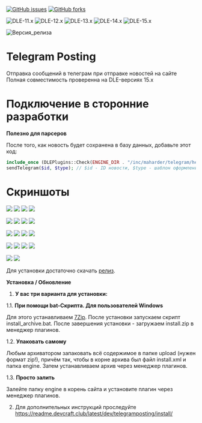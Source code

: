 [![GitHub issues](https://img.shields.io/github/issues/Gokujo/telegramposting.svg?style=flat-square)](https://github.com/Gokujo/telegramposting/issues)
[![GitHub forks](https://img.shields.io/github/forks/Gokujo/telegramposting.svg?style=flat-square)](https://github.com/Gokujo/telegramposting/network)

![DLE-11.x](https://img.shields.io/badge/DLE-11.x-red.svg?style=flat-square)
![DLE-12.x](https://img.shields.io/badge/DLE-12.x-red.svg?style=flat-square)
![DLE-13.x](https://img.shields.io/badge/DLE-13.x-red.svg?style=flat-square)
![DLE-14.x](https://img.shields.io/badge/DLE-14.x-red.svg?style=flat-square)
![DLE-15.x](https://img.shields.io/badge/DLE-15.x-green.svg?style=flat-square)

![Версия_релиза](https://img.shields.io/github/manifest-json/v/Gokujo/telegramposting?filename=manifest.json&style=flat-square)

# Telegram Posting

Отправка сообщений в телеграм при отправке новостей на сайте
Полная совместимость проверенна на DLE-версиях 15.х

# Подключение в сторонние разработки

**Полезно для парсеров**

После того, как новость будет сохранена в базу данных, добавьте этот код:

```PHP
include_once (DLEPlugins::Check(ENGINE_DIR . "/inc/maharder/telegram/helpers/sender.php"));
sendTelegram($id, $type); // $id - ID новости, $type - шаблон оформления (addnews, editnews, cron_addnews, cron_editnews)
```

# Скриншоты

[![](http://i120.fastpic.org/big/2022/0606/cd/73509c64d18e61bdce14edf2f8b762cd.jpg)](http://i120.fastpic.org/big/2022/0606/97/_fc27cfc646a4ef53a6b3321bc27d2a97.png) [![](http://i120.fastpic.org/big/2022/0606/b6/ff8d3d63c1ffe359a0c71dbd249bb2b6.jpg)](http://i120.fastpic.org/big/2022/0606/ce/_4d4075b71ee11b4b8bb90711fe6639ce.png) [![](http://i120.fastpic.org/big/2022/0606/43/dbcb0fa1f9219b39b6d5f43472d3a543.jpg)](http://i120.fastpic.org/big/2022/0606/d4/_d32064f40baad76a47f675f91b7606d4.png) [![](http://i120.fastpic.org/big/2022/0606/14/b113800f03e62a2028c24579eb346414.jpg)](http://i120.fastpic.org/big/2022/0606/7d/6283672176e66a0ef6d837c30ad2877d.png)

[![](http://i120.fastpic.org/big/2022/0606/11/7c5be59f6ba20d0df9757fde8aabb411.jpg)](http://i120.fastpic.org/big/2022/0606/f5/ad3c4b097b1e45312c94ac42cebff3f5.png) [![](http://i120.fastpic.org/big/2022/0606/30/01eb3cade0d1a1a76c3b8bf76afe7030.jpg)](http://i120.fastpic.org/big/2022/0606/2d/0223f92d7b188d741b7d4fc6288c072d.png) [![](http://i120.fastpic.org/big/2022/0606/f2/7badf1f9be7c7d3da0c72d6fcec636f2.jpg)](http://i120.fastpic.org/big/2022/0606/45/0645b5922523293607c26eabdda37845.png) [![](http://i120.fastpic.org/big/2022/0606/95/df656f55fba1e7cca9415a25f1c0d195.jpg)](http://i120.fastpic.org/big/2022/0606/a3/456d0e6be3590a0f996ff932024b7aa3.png)

[![](http://i120.fastpic.org/big/2022/0606/73/fe270a3355604bbf17677a9002493173.jpg)](http://i120.fastpic.org/big/2022/0606/a6/330009eb48876f27a45837c3d91ecda6.png) [![](http://i120.fastpic.org/big/2022/0607/20/0f93b1d7b7c8c609b3897ff6b016ea20.jpg)](http://i120.fastpic.org/big/2022/0607/fe/5919c1a614383a6aadf47df21efb83fe.png) [![](http://i120.fastpic.org/big/2022/0607/62/88270468cb151be063ad5cba97630d62.jpg)](http://i120.fastpic.org/big/2022/0607/f7/6e6900dc2d4213967c1c161463b1a2f7.png) [![](http://i120.fastpic.org/big/2022/0607/1e/8b9be57421732ceae87a0f5eb8638a1e.jpg)](http://i120.fastpic.org/big/2022/0607/79/747321a9bee7a6459a2f91585665e379.png)

[![](http://i120.fastpic.org/big/2022/0607/6b/1d8d2b9d92e80a5c809d4e477169016b.jpg)](http://i120.fastpic.org/big/2022/0607/ee/2195d85f43d09e4f3b0088874c31a6ee.png) [![](http://i120.fastpic.org/big/2022/0607/47/385545757ab1315ebcd2c98120793947.jpg)](http://i120.fastpic.org/big/2022/0607/cb/eff26371704200543fc23fe50276b6cb.png) [![](http://i120.fastpic.org/big/2022/0607/51/6ab22ec3b9389dc67f0201aeb5219c51.jpg)](http://i120.fastpic.org/big/2022/0607/c6/_2af59418b887d159ef97e96975bbb2c6.png) [![](http://i120.fastpic.org/big/2022/0607/31/90d494bfad646c557eb9861b1abfb731.jpg)](http://i120.fastpic.org/big/2022/0607/3e/e8bea90a9fe2380b841c0e5265113b3e.png)

[![](http://i120.fastpic.org/big/2022/0607/de/75999f7b30af991d4bc0c8705b80ccde.jpg)](http://i120.fastpic.org/big/2022/0607/64/885c8f5d5b32ead2503871e8af19f364.png) [![](http://i120.fastpic.org/big/2022/0607/c4/e011936663bd60d5dd2a350a9dfa40c4.jpg)](http://i120.fastpic.org/big/2022/0607/e8/36469586747076106ed5533f5f7d2de8.png)

Для установки достаточно скачать [релиз](https://github.com/Gokujo/telegramposting/releases).

**Установка / Обновление**

1. **У вас три варианта для установки:**

1.1. **При помощи bat-Скрипта. Для пользователей Windows**

Для этого устанавливаем [7Zip](https://www.7-zip.org/download.html).
После установки запускаем скрипт install_archive.bat.
После завершения установки - загружаем install.zip в менеджер плагинов.

1.2. **Упаковать самому**

Любым архиватором запаковать всё содержимое в папке upload (нужен формат zip!), причём так, чтобы в корне архива был файл install.xml и папка engine.
Затем устанавливаем архив через менеджер плагинов.

1.3. **Просто залить**

Залейте папку engine в корень сайта и установите плагин через менеджер плагинов.

2. Для дополнительных инструкций проследуйте https://readme.devcraft.club/latest/dev/telegramposting/install/
